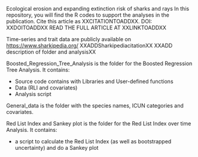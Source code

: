 Ecological erosion and expanding extinction risk of sharks and rays
In this repository, you will find the R codes to support the analyses in the publication.
Cite this article as XXCITATIONTOADDXX. DOI: XXDOITOADDXX READ THE FULL ARTICLE AT XXLINKTOADDXX

Time-series and trait data are publicly available on https://www.sharkipedia.org/ XXADDSharkipediacitationXX
XXADD description of folder and analysisXX


Boosted_Regression_Tree_Analysis is the folder for the Boosted Regression Tree Analysis. It contains:
- Source code contains with Libraries and User-defined functions
- Data (RLI and covariates)
- Analysis script

General_data is the folder with the species names, ICUN categories and covariates.

Red List Index and Sankey plot is the folder for the Red List Index over time Analysis. It contains:
- a script to calculate the Red List Index (as well as bootstrapped uncertainty) and do a Sankey plot
